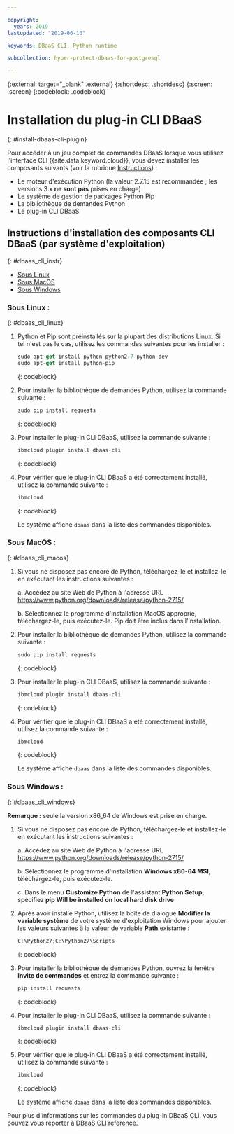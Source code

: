 ```yaml
---

copyright:
  years: 2019
lastupdated: "2019-06-10"

keywords: DBaaS CLI, Python runtime

subcollection: hyper-protect-dbaas-for-postgresql

---
```


{:external: target="_blank" .external}
{:shortdesc: .shortdesc}
{:screen: .screen}
{:codeblock: .codeblock}


# Installation du plug-in CLI DBaaS
{: #install-dbaas-cli-plugin}

Pour accéder à un jeu complet de commandes DBaaS lorsque vous utilisez l'interface CLI {{site.data.keyword.cloud}}, vous devez installer les composants suivants (voir la rubrique [Instructions](#dbaas_cli_instr)) :

- Le moteur d'exécution Python (la valeur 2.7.15 est recommandée ; les versions 3.x **ne sont pas** prises en charge)
- Le système de gestion de packages Python Pip
- La bibliothèque de demandes Python
- Le plug-in CLI DBaaS

## Instructions d'installation des composants CLI DBaaS (par système d'exploitation)
{: #dbaas_cli_instr}

- [Sous Linux](#dbaas_cli_linux)
- [Sous MacOS](#dbaas_cli_macos)
- [Sous Windows](#dbaas_cli_windows)

### Sous Linux :
{: #dbaas_cli_linux}

1. Python et Pip sont préinstallés sur la plupart des distributions Linux. Si tel n'est pas le cas, utilisez les commandes suivantes pour les installer :

   ```javascript
   sudo apt-get install python python2.7 python-dev
   sudo apt-get install python-pip
   ```
   {: codeblock}

2. Pour installer la bibliothèque de demandes Python, utilisez la commande suivante :

   ```javascript
   sudo pip install requests
   ```
   {: codeblock}

3. Pour installer le plug-in CLI DBaaS, utilisez la commande suivante :

   ```javascript
   ibmcloud plugin install dbaas-cli
   ```
   {: codeblock}

4. Pour vérifier que le plug-in CLI DBaaS a été correctement installé, utilisez la commande suivante :

   ```javascript
   ibmcloud
   ```
   {: codeblock}

   Le système affiche `dbaas` dans la liste des commandes disponibles.

### Sous MacOS :
{: #dbaas_cli_macos}

1. Si vous ne disposez pas encore de Python, téléchargez-le et installez-le en exécutant les instructions suivantes :

    a. Accédez au site Web de Python à l'adresse URL https://www.python.org/downloads/release/python-2715/

    b. Sélectionnez le programme d'installation MacOS approprié, téléchargez-le, puis exécutez-le. Pip doit être inclus dans l'installation.

2. Pour installer la bibliothèque de demandes Python, utilisez la commande suivante :

   ```javascript
   sudo pip install requests
   ```
   {: codeblock}

3. Pour installer le plug-in CLI DBaaS, utilisez la commande suivante :

   ```javascript
   ibmcloud plugin install dbaas-cli
   ```
   {: codeblock}

4. Pour vérifier que le plug-in CLI DBaaS a été correctement installé, utilisez la commande suivante :

   ```javascript
   ibmcloud
   ```
   {: codeblock}

   Le système affiche `dbaas` dans la liste des commandes disponibles.

### Sous Windows :
{: #dbaas_cli_windows}

**Remarque :** seule la version x86_64 de Windows est prise en charge.

1. Si vous ne disposez pas encore de Python, téléchargez-le et installez-le en exécutant les instructions suivantes :

    a. Accédez au site Web de Python à l'adresse URL https://www.python.org/downloads/release/python-2715/

    b. Sélectionnez le programme d'installation **Windows x86-64 MSI**, téléchargez-le, puis exécutez-le.

    c. Dans le menu **Customize Python** de l'assistant **Python Setup**, spécifiez **pip Will be installed on local hard disk drive**

2. Après avoir installé Python, utilisez la boîte de dialogue **Modifier la variable système** de votre système d'exploitation Windows pour ajouter les valeurs suivantes à la valeur de variable **Path** existante :

   ```javascript
   C:\Python27;C:\Python27\Scripts
   ```
   {: codeblock}

3. Pour installer la bibliothèque de demandes Python, ouvrez la fenêtre **Invite de commandes** et entrez la commande suivante :

   ```javascript
   pip install requests
   ```
   {: codeblock}

4. Pour installer le plug-in CLI DBaaS, utilisez la commande suivante :

   ```javascript
   ibmcloud plugin install dbaas-cli
   ```
   {: codeblock}

5. Pour vérifier que le plug-in CLI DBaaS a été correctement installé, utilisez la commande suivante :

   ```javascript
   ibmcloud
   ```
   {: codeblock}

   Le système affiche `dbaas` dans la liste des commandes disponibles.

Pour plus d'informations sur les commandes du plug-in DBaaS CLI, vous pouvez vous reporter à [DBaaS CLI reference](/docs/services/hyper-protect-dbaas-for-postgresql?topic=hyper-protect-dbaas-for-postgresql-dbaas_cli_plugin).
